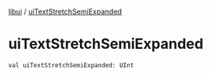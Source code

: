 [libui](README.md) / [uiTextStretchSemiExpanded](ui-text-stretch-semi-expanded.md)

# uiTextStretchSemiExpanded

`val uiTextStretchSemiExpanded: UInt`

